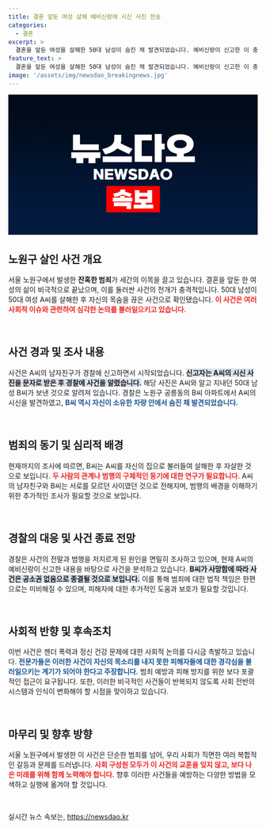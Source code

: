 ```yaml
---
title: 결혼 앞둔 여성 살해 예비신랑에 시신 사진 전송
categories:
  - 결혼
excerpt: >
  결혼을 앞둔 여성을 살해한 50대 남성이 숨진 채 발견되었습니다. 예비신랑이 신고한 이 충격적인 사건의 배경과 경과는 무엇일까요? 사건의 진실을 파헤쳐 봅니다.
feature_text: >
  결혼을 앞둔 여성을 살해한 50대 남성이 숨진 채 발견되었습니다. 예비신랑이 신고한 이 충격적인 사건의 배경과 경과는 무엇일까요? 사건의 진실을 파헤쳐 봅니다.
image: '/assets/img/newsdao_breakingnews.jpg'
---
```


<p><img src="/assets/img/newsdao_breakingnews.jpg" alt="ranknews 속보" /></p>

<h2 data-ke-size="size26">노원구 살인 사건 개요</h2>

<p data-ke-size="size16">서울 노원구에서 발생한 <b>잔혹한 범죄</b>가 세간의 이목을 끌고 있습니다. 결혼을 앞둔 한 여성의 삶이 비극적으로 끝났으며, 이를 둘러싼 사건의 전개가 충격적입니다. 50대 남성이 50대 여성 A씨를 살해한 후 자신의 목숨을 끊은 사건으로 확인됐습니다. <b><span style="color: #ee2323;">이 사건은 여러 사회적 이슈와 관련하여 심각한 논의를 불러일으키고 있습니다.</span></b> </p>

<p data-ke-size="size16">&nbsp;</p>

<h2 data-ke-size="size26">사건 경과 및 조사 내용</h2>

<p data-ke-size="size16">사건은 A씨의 남자친구가 경찰에 신고하면서 시작되었습니다. <b><span style="background-color: #21538527;">신고자는 A씨의 시신 사진을 문자로 받은 후 경찰에 사건을 알렸습니다.</span></b> 해당 사진은 A씨와 알고 지내던 50대 남성 B씨가 보낸 것으로 알려져 있습니다. 경찰은 노원구 공릉동의 B씨 아파트에서 A씨의 시신을 발견하였고, <b><span style="color: #1a5490;">B씨 역시 자신이 소유한 차량 안에서 숨진 채 발견되었습니다.</span></b></p>

<p data-ke-size="size16">&nbsp;</p>

<h2 data-ke-size="size26">범죄의 동기 및 심리적 배경</h2>

<p data-ke-size="size16">현재까지의 조사에 따르면, B씨는 A씨를 자신의 집으로 불러들여 살해한 후 자살한 것으로 보입니다. <b><span style="color: #ee2323;">두 사람의 관계나 범행의 구체적인 동기에 대한 연구가 필요합니다.</span></b> A씨의 남자친구와 B씨는 서로를 모르던 사이였던 것으로 전해지며, 범행의 배경을 이해하기 위한 추가적인 조사가 필요할 것으로 보입니다.</p>

<p data-ke-size="size16">&nbsp;</p>

<h2 data-ke-size="size26">경찰의 대응 및 사건 종료 전망</h2>

<p data-ke-size="size16">경찰은 사건의 전말과 범행을 저지르게 된 원인을 면밀히 조사하고 있으며, 현재 A씨의 예비신랑이 신고한 내용을 바탕으로 사건을 분석하고 있습니다. <b><span style="background-color: #21538527;">B씨가 사망함에 따라 사건은 공소권 없음으로 종결될 것으로 보입니다.</span></b> 이를 통해 범죄에 대한 법적 책임은 한편으로는 미비해질 수 있으며, 피해자에 대한 추가적인 도움과 보호가 필요할 것입니다.</p>

<p data-ke-size="size16">&nbsp;</p>

<h2 data-ke-size="size26">사회적 반향 및 후속조치</h2>

<p data-ke-size="size16">이번 사건은 젠더 폭력과 정신 건강 문제에 대한 사회적 논의를 다시금 촉발하고 있습니다. <b><span style="color: #1a5490;">전문가들은 이러한 사건이 자신의 목소리를 내지 못한 피해자들에 대한 경각심을 불러일으키는 계기가 되어야 한다고 주장합니다.</span></b> 범죄 예방과 피해 방지를 위한 보다 포괄적인 접근이 요구됩니다. 또한, 이러한 비극적인 사건들이 반복되지 않도록 사회 전반의 시스템과 인식이 변화해야 할 시점을 맞이하고 있습니다.</p>

<p data-ke-size="size16">&nbsp;</p>

<h2 data-ke-size="size26">마무리 및 향후 방향</h2>

<p data-ke-size="size16">서울 노원구에서 발생한 이 사건은 단순한 범죄를 넘어, 우리 사회가 직면한 여러 복합적인 갈등과 문제를 드러냅니다. <b><span style="color: #ee2323;">사회 구성원 모두가 이 사건의 교훈을 잊지 않고, 보다 나은 미래를 위해 함께 노력해야 합니다.</span></b> 향후 이러한 사건들을 예방하는 다양한 방법을 모색하고 실행에 옮겨야 할 것입니다.</p>

<p data-ke-size="size16">&nbsp;</p>
실시간 뉴스 속보는, <a href="https://newsdao.kr" rel="dofollow">https://newsdao.kr</a>


